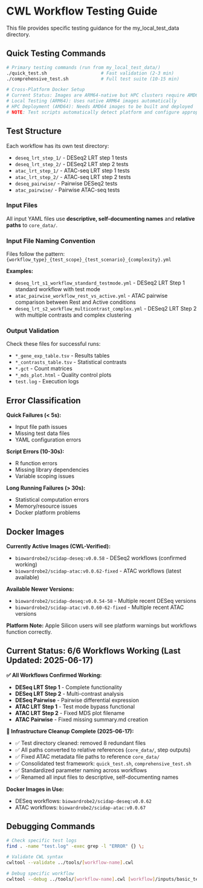 # CWL Workflow Testing Guide

This file provides specific testing guidance for the my_local_test_data directory.

## Quick Testing Commands

```bash
# Primary testing commands (run from my_local_test_data/)
./quick_test.sh                    # Fast validation (2-3 min)
./comprehensive_test.sh            # Full test suite (10-15 min)

# Cross-Platform Docker Setup
# Current Status: Images are ARM64-native but HPC clusters require AMD64
# Local Testing (ARM64): Uses native ARM64 images automatically
# HPC Deployment (AMD64): Needs AMD64 images to be built and deployed
# NOTE: Test scripts automatically detect platform and configure appropriately
```

## Test Structure

Each workflow has its own test directory:
- `deseq_lrt_step_1/` - DESeq2 LRT step 1 tests
- `deseq_lrt_step_2/` - DESeq2 LRT step 2 tests  
- `atac_lrt_step_1/` - ATAC-seq LRT step 1 tests
- `atac_lrt_step_2/` - ATAC-seq LRT step 2 tests
- `deseq_pairwise/` - Pairwise DESeq2 tests
- `atac_pairwise/` - Pairwise ATAC-seq tests

### Input Files
All input YAML files use **descriptive, self-documenting names** and **relative paths** to `core_data/`.

### Input File Naming Convention
Files follow the pattern: `{workflow_type}_{test_scope}_{test_scenario}_{complexity}.yml`

**Examples:**
- `deseq_lrt_s1_workflow_standard_testmode.yml` - DESeq2 LRT Step 1 standard workflow with test mode
- `atac_pairwise_workflow_rest_vs_active.yml` - ATAC pairwise comparison between Rest and Active conditions
- `deseq_lrt_s2_workflow_multicontrast_complex.yml` - DESeq2 LRT Step 2 with multiple contrasts and complex clustering

### Output Validation
Check these files for successful runs:
- `*_gene_exp_table.tsv` - Results tables
- `*_contrasts_table.tsv` - Statistical contrasts
- `*.gct` - Count matrices
- `*_mds_plot.html` - Quality control plots
- `test.log` - Execution logs

## Error Classification

**Quick Failures (< 5s):**
- Input file path issues
- Missing test data files
- YAML configuration errors

**Script Errors (10-30s):**
- R function errors
- Missing library dependencies
- Variable scoping issues

**Long Running Failures (> 30s):**
- Statistical computation errors
- Memory/resource issues
- Docker platform problems

## Docker Images

**Currently Active Images (CWL-Verified):**
- `biowardrobe2/scidap-deseq:v0.0.58` - DESeq2 workflows (confirmed working)
- `biowardrobe2/scidap-atac:v0.0.62-fixed` - ATAC workflows (latest available)

**Available Newer Versions:**
- `biowardrobe2/scidap-deseq:v0.0.54-58` - Multiple recent DESeq versions
- `biowardrobe2/scidap-atac:v0.0.60-62-fixed` - Multiple recent ATAC versions

**Platform Note:** Apple Silicon users will see platform warnings but workflows function correctly.

## Current Status: 6/6 Workflows Working (Last Updated: 2025-06-17)

**✅ All Workflows Confirmed Working:**
- **DESeq LRT Step 1** - Complete functionality
- **DESeq LRT Step 2** - Multi-contrast analysis
- **DESeq Pairwise** - Pairwise differential expression
- **ATAC LRT Step 1** - Test mode bypass functional
- **ATAC LRT Step 2** - Fixed MDS plot filename
- **ATAC Pairwise** - Fixed missing summary.md creation

**🧹 Infrastructure Cleanup Complete (2025-06-17):**
- ✅ Test directory cleaned: removed 8 redundant files
- ✅ All paths converted to relative references (`core_data/`, step outputs)
- ✅ Fixed ATAC metadata file paths to reference `core_data/`
- ✅ Consolidated test framework: `quick_test.sh`, `comprehensive_test.sh`
- ✅ Standardized parameter naming across workflows
- ✅ Renamed all input files to descriptive, self-documenting names

**Docker Images in Use:**
- DESeq workflows: `biowardrobe2/scidap-deseq:v0.0.62`
- ATAC workflows: `biowardrobe2/scidap-atac:v0.0.67`

## Debugging Commands

```bash
# Check specific test logs
find . -name "test.log" -exec grep -l "ERROR" {} \;

# Validate CWL syntax
cwltool --validate ../tools/[workflow-name].cwl

# Debug specific workflow
cwltool --debug ../tools/[workflow-name].cwl [workflow]/inputs/basic_test.yml
```